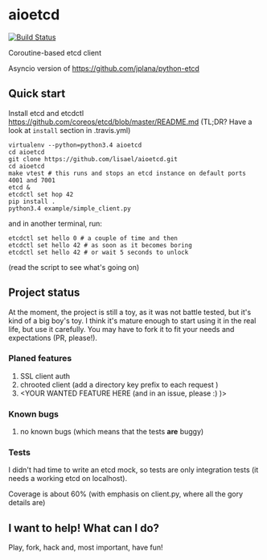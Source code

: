 aioetcd
=======

[![Build Status](https://travis-ci.org/lisael/aioetcd.svg?branch=master)](https://travis-ci.org/lisael/aioetcd)

Coroutine-based etcd client

Asyncio version of https://github.com/jplana/python-etcd 

## Quick start

Install etcd and etcdctl https://github.com/coreos/etcd/blob/master/README.md
(TL;DR? Have a look at `install` section in .travis.yml)

```
virtualenv --python=python3.4 aioetcd
cd aioetcd
git clone https://github.com/lisael/aioetcd.git
cd aioetcd
make vtest # this runs and stops an etcd instance on default ports 4001 and 7001
etcd &
etcdctl set hop 42
pip install .
python3.4 example/simple_client.py 
```

and in another terminal, run:

```
etcdctl set hello 0 # a couple of time and then
etcdctl set hello 42 # as soon as it becomes boring
etcdctl set hello 42 # or wait 5 seconds to unlock
```

(read the script to see what's going on)


## Project status

At the moment, the project is still a toy, as it was not battle tested, but it's kind of a big boy's toy. I think it's mature enough to start using it in the real life, but use it carefully. You may have to fork it to fit your needs and expectations (PR, please!).

### Planed features

1. SSL client auth
2. chrooted client (add a directory key prefix to each request )
3. &lt;YOUR WANTED FEATURE HERE (and in an issue, please :) )>

### Known bugs

1. no known bugs
   (which means that the tests **are** buggy)

### Tests

I didn't had time to write an etcd mock, so tests are only integration tests (it needs a working etcd on localhost).

Coverage is about 60% (with emphasis on client.py, where all the gory details are)

## I want to help! What can I do?

Play, fork, hack and, most important, have fun!
